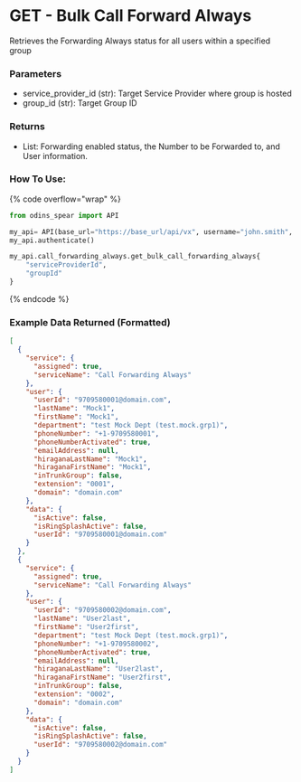 # GET - Bulk Call Forward Always

Retrieves the Forwarding Always status for all users within a specified group

### Parameters&#x20;

* service\_provider_id (str): Target Service Provider where group is hosted
* group\_id (str): Target Group ID

### Returns

* List: Forwarding enabled status, the Number to be Forwarded to, and User information.

### How To Use:

{% code overflow="wrap" %}
```python
from odins_spear import API

my_api= API(base_url="https://base_url/api/vx", username="john.smith", password="ODIN_INSTANCE_1")
my_api.authenticate()

my_api.call_forwarding_always.get_bulk_call_forwarding_always{
    "serviceProviderId",
    "groupId"
}

```
{% endcode %}

### Example Data Returned (Formatted)

```json
[
  {
    "service": {
      "assigned": true,
      "serviceName": "Call Forwarding Always"
    },
    "user": {
      "userId": "9709580001@domain.com",
      "lastName": "Mock1",
      "firstName": "Mock1",
      "department": "test Mock Dept (test.mock.grp1)",
      "phoneNumber": "+1-9709580001",
      "phoneNumberActivated": true,
      "emailAddress": null,
      "hiraganaLastName": "Mock1",
      "hiraganaFirstName": "Mock1",
      "inTrunkGroup": false,
      "extension": "0001",
      "domain": "domain.com"
    },
    "data": {
      "isActive": false,
      "isRingSplashActive": false,
      "userId": "9709580001@domain.com"
    }
  },
  {
    "service": {
      "assigned": true,
      "serviceName": "Call Forwarding Always"
    },
    "user": {
      "userId": "9709580002@domain.com",
      "lastName": "User2last",
      "firstName": "User2first",
      "department": "test Mock Dept (test.mock.grp1)",
      "phoneNumber": "+1-9709580002",
      "phoneNumberActivated": true,
      "emailAddress": null,
      "hiraganaLastName": "User2last",
      "hiraganaFirstName": "User2first",
      "inTrunkGroup": false,
      "extension": "0002",
      "domain": "domain.com"
    },
    "data": {
      "isActive": false,
      "isRingSplashActive": false,
      "userId": "9709580002@domain.com"
    }
  }
]

```